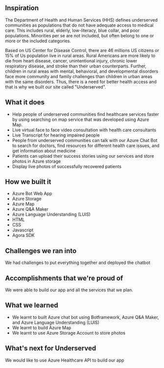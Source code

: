 ## Inspiration
The Department of Health and Human Services (HHS) defines underserved communities as populations that do not have adequate access to medical care. This includes rural, elderly, low-literacy, blue collar, and poor populations. Minorities per se are not included, but often belong to one or more or the included categories.

Based on US Center for Disease Control, there are 46 millions US citizens or 15% of Us population live in rural areas. Rural Americans are more likely to die from heart disease, cancer, unintentional injury, chronic lower respiratory disease, and stroke than their urban counterparts. Further, children in rural areas with mental, behavioral, and developmental disorders face more community and family challenges than children in urban areas with the same disorders. Thus, there is a need for better health access and that is why we built our site called "Underserved". 

## What it does
- Help people of underserved communities find healthcare services faster by using searching on map service that was developed using Azure Map.
- Live virtual face to face video consultation with health care consultants
- Live Transcript for hearing impaired people
- People from underserved communities can talk with our Azure Chat Bot to search for doctors, find resources for different health care issues, and get information about medicine
- Patients can upload their success stories using our services and store photos in Azure storage
- Display live photos of successfully recovered patients

## How we built it
- Azure Bot Web App
- Azure Storage
- Azure Map
- Azure Q&A Maker
- Azure Language Understanding (LUIS) 
- HTML
- CSS
- Javascript
- Agora SDK

## Challenges we ran into
We had challenges to put everything together and deployed the chatbot 

## Accomplishments that we're proud of
We were able to build our app and all the services that we plan. 

## What we learned
- We learnt to built Azure chat bot using Botframework, Azure Q&A Maker, and Azure Language Understanding (LUIS) 
- We learnt to build Azure Map
- We learnt to use Azure Storage Account to store photos

## What's next for Underserved
We would like to use Azure Healthcare API to build our app 
